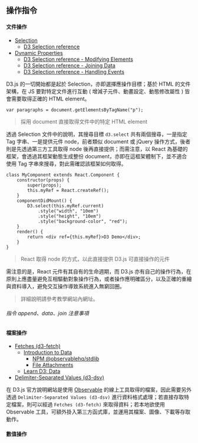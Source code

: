 ## 操作指令

#### 文件操作

+ [Selection](https://d3js.org/#selections)
    - [D3 Selection reference](https://github.com/d3/d3-selection/blob/v1.4.1/README.md#selection)
+ [Dynamic Properties](https://d3js.org/#properties)
    - [D3 Selection reference - Modifying Elements](https://github.com/d3/d3-selection/blob/v1.4.1/README.md#modifying-elements)
    - [D3 Selection reference - Joining Data](https://github.com/d3/d3-selection/blob/v1.4.1/README.md#joining-data)
    - [D3 Selection reference - Handling Events](https://github.com/d3/d3-selection/blob/v1.4.1/README.md#handling-events)

D3.js 的一切開始都是起於 Selection，亦即選擇應操作目標；基於 HTML 的文件架構，在 JS 要對特定文件進行互動 ( 增減子元件、動畫設定、動態修改屬性 ) 皆會需要取得正確的 HTML element。

```
var paragraphs = document.getElementsByTagName("p");
```
> 採用 document 直接取得文件中的特定 HTML element

透過 Selection 文件中的說明，其搜尋目標 ```d3.select``` 共有兩個搜尋，一是指定 Tag 字串、一是提供元件 node，前者類似 document 或 jQuery 操作方式，後者則是先透過第三方工具取得 node 後再直接提供；而需注意，以 React 為基礎的框架，會透過其框架動態生成整份 document，亦即在這框架體制下，並不適合使用 Tag 字串來搜尋，對此需確認該框架如何取得。

```
class MyComponent extends React.Component {
    constructor(props) {
        super(props);
        this.myRef = React.createRef();
    }
    componentDidMount() {
        D3.select(this.myRef.current)
            .style("width", "10em")
            .style("height", "10em")
            .style("background-color", "red");
    }
    render() {
        return <div ref={this.myRef}>D3 Demo</div>;
    }
}
```
> React 取得 node 的方式，以此直接提供 D3.js 可直接操作的元件

需注意的是，React 元件有其自有的生命週期，而 D3.js 亦有自己的操作行為，在原則上應盡量避免互相驅動對象操作行為，或者操作應明確區分，以及正確的重繪與資料導入，避免交互操作導致系統進入無窮回圈。
> 詳細說明請參考教學網站內網址。

###### 指令 append、data、join 注意事項

#### 檔案操作

+ [Fetches (d3-fetch)](https://github.com/d3/d3-fetch/tree/v1.1.2)
    - [Introduction to Data](https://observablehq.com/@observablehq/introduction-to-data)
        + [NPM @observablehq/stdlib](https://www.npmjs.com/package/@observablehq/stdlib)
        + [File Attachments](https://observablehq.com/@observablehq/file-attachments)
    - [Learn D3: Data](https://observablehq.com/@d3/learn-d3-data?collection=@d3/learn-d3)
+ [Delimiter-Separated Values (d3-dsv)](https://github.com/d3/d3-dsv/tree/v1.2.0)

在 D3.js 官方說明網站是使用 [Observable](https://observablehq.com/) 的線上工具取得的檔案，因此需要另外透過 ```Delimiter-Separated Values (d3-dsv)``` 進行資料格式處理；若直接存取特定檔案，則可以經過 ```Fetches (d3-fetch)``` 來取得資料；若本地欲使用 Observable 工具，可額外掛入第三方函式庫，並運用其檔案、圖像、下載等存取動作。

#### 數值操作
